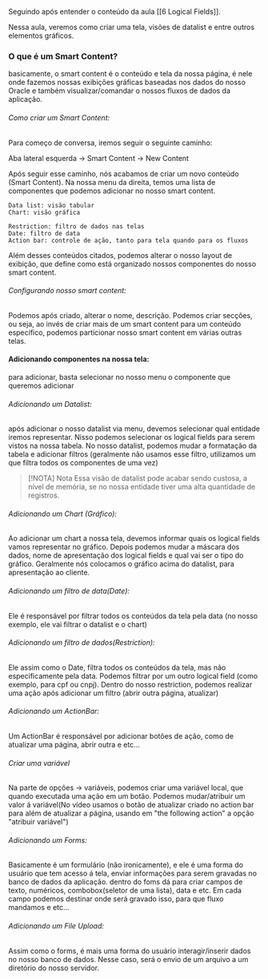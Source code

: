 Seguindo após entender o conteúdo da aula [[6 Logical Fields]].

Nessa aula, veremos como criar uma tela, visões de datalist e entre outros elementos gráficos.

### O que é um Smart Content?
basicamente, o smart content é o conteúdo e tela da nossa página, é nele onde fazemos nossas exibições gráficas baseadas nos dados do nosso Oracle e também visualizar/comandar o nossos fluxos de dados da aplicação.

###### Como criar um Smart Content:
Para começo de conversa, iremos seguir o seguinte caminho:

Aba lateral esquerda -> Smart Content -> New Content

Após seguir esse caminho, nós acabamos de criar um novo conteúdo (Smart Content). Na nossa menu da direita, temos uma lista de componentes que podemos adicionar no nosso smart content.

```
Data list: visão tabular
Chart: visão gráfica

Restriction: filtro de dados nas telas
Date: filtro de data
Action bar: controle de ação, tanto para tela quando para os fluxos
```

Além desses conteúdos citados, podemos alterar o nosso layout de exibição, que define como está organizado nossos componentes do nosso smart content.

###### Configurando nosso smart content:

Podemos após criado, alterar o nome, descrição.
Podemos criar secções, ou seja, ao invés de criar mais de um smart content para um conteúdo específico, podemos particionar nosso smart content em várias outras telas.


#### Adicionando componentes na nossa tela:
para adicionar, basta selecionar no nosso menu o componente que queremos adicionar

###### Adicionando um Datalist:
após adicionar o nosso datalist via menu, devemos selecionar qual entidade iremos representar. Nisso podemos selecionar os logical fields para serem vistos na nossa tabela.
No nosso datalist, podemos mudar a formatação da tabela e adicionar filtros (geralmente não usamos esse filtro, utilizamos um que filtra todos os componentes de uma vez)

> [!NOTA] Nota
> Essa visão de datalist pode acabar sendo custosa, a nível de memória, se no nossa entidade tiver uma alta quantidade de registros.

###### Adicionando um Chart (Gráfico):
Ao adicionar um chart a nossa tela, devemos informar quais os logical fields vamos representar no gráfico. Depois podemos mudar a máscara dos dados, nome de apresentação dos logical fields e qual vai ser o tipo do gráfico.
Geralmente nós colocamos o gráfico acima do datalist, para apresentação ao cliente.

###### Adicionando um filtro de data(Date):
Ele é responsável por filtrar todos os conteúdos da tela pela data (no nosso exemplo, ele vai filtrar o datalist e o chart)

###### Adicionando um filtro de dados(Restriction):
Ele assim como o Date, filtra todos os conteúdos da tela, mas não especificamente pela data. Podemos filtrar por um outro logical field (como exemplo, para cpf ou cnpj).
Dentro do nosso restriction, podemos realizar uma ação após adicionar um filtro (abrir outra página, atualizar)

###### Adicionando um ActionBar:
Um ActionBar é responsável por adicionar botões de ação, como de atualizar uma página, abrir outra e etc...

###### Criar uma variável
Na parte de opções -> variáveis, podemos criar uma variável local, que quando executada uma ação em um botão. Podemos mudar/atribuir um valor á variável(No vídeo usamos o botão de atualizar criado no action bar para além de atualizar a página, usando em "the following action" a opção "atribuir variável") 

###### Adicionando um Forms:
Basicamente é um formulário (não ironicamente), e ele é uma forma do usuário que tem acesso á tela, enviar informações para serem gravadas no banco de dados da aplicação. 
dentro do foms dá para criar campos de texto, numéricos, combobox(seletor de uma lista), data e etc. Em cada campo podemos destinar onde será gravado isso, para que fluxo mandamos e etc...

###### Adicionando um File Upload:
Assim como o forms, é mais uma forma do usuário interagir/inserir dados no nosso banco de dados. Nesse caso, será o envio de um arquivo a um diretório do nosso servidor.